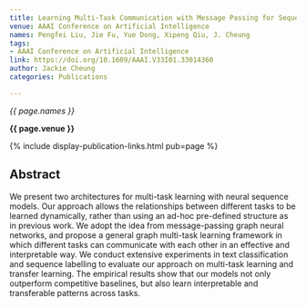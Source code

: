 ```yaml
---
title: Learning Multi-Task Communication with Message Passing for Sequence Learning
venue: AAAI Conference on Artificial Intelligence
names: Pengfei Liu, Jie Fu, Yue Dong, Xipeng Qiu, J. Cheung
tags:
- AAAI Conference on Artificial Intelligence
link: https://doi.org/10.1609/AAAI.V33I01.33014360
author: Jackie Cheung
categories: Publications

---
```


*{{ page.names }}*

**{{ page.venue }}**

{% include display-publication-links.html pub=page %}

## Abstract

We present two architectures for multi-task learning with neural sequence models. Our approach allows the relationships between different tasks to be learned dynamically, rather than using an ad-hoc pre-defined structure as in previous work. We adopt the idea from message-passing graph neural networks, and propose a general graph multi-task learning framework in which different tasks can communicate with each other in an effective and interpretable way. We conduct extensive experiments in text classification and sequence labelling to evaluate our approach on multi-task learning and transfer learning. The empirical results show that our models not only outperform competitive baselines, but also learn interpretable and transferable patterns across tasks.